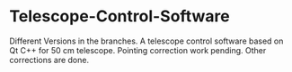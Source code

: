 # Telescope-Control-Software

Different Versions in the branches. 
A telescope control software based on Qt C++ for 50 cm telescope. Pointing correction work pending. Other corrections are done.
